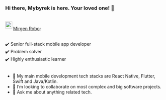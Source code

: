 
### Hi there, Mybyrek is here. Your loved one! 👋

<br>
<a href="https://www.linkedin.com/in/mirgen/">
  <img align="left" alt="Abhishek's LinkedIN" width="22px" src="https://raw.githubusercontent.com/peterthehan/peterthehan/master/assets/linkedin.svg" />
</a>

[Mirgen Robo](https://my.visualcv.com/mirgen-robo/):

<br>
✔️ Senior full-stack mobile app developer
<br>
✔️ Problem solver
<br>
✔️ Highly enthusiastic learner
<br><br>

- 🔭 My main mobile development tech stacks are React Native, Flutter, Swift and Java/Kotlin.
- 👯 I’m looking to collaborate on most complex and big software projects.
- 💬 Ask me about anything related tech.
